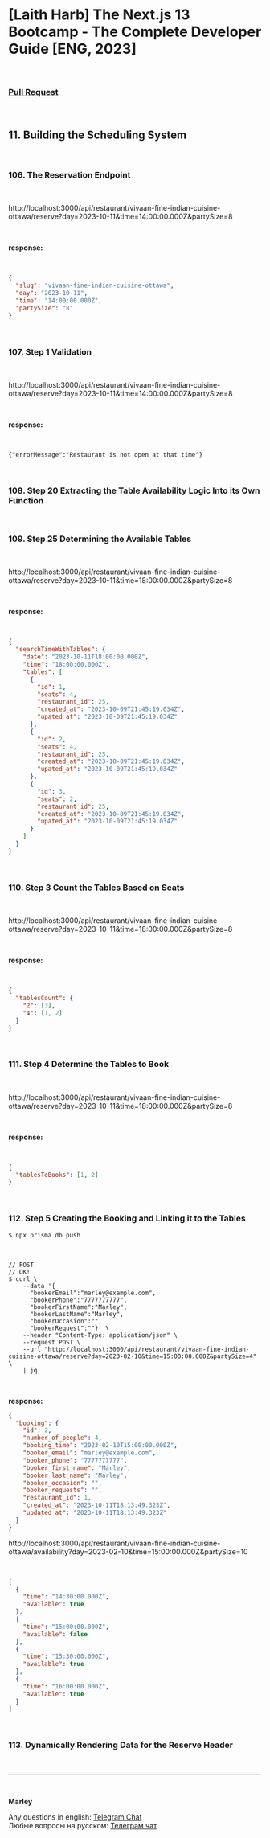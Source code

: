 # [Laith Harb] The Next.js 13 Bootcamp - The Complete Developer Guide [ENG, 2023]

<br/>

### [Pull Request](https://github.com/webmakaka/The-Next.js-13-Bootcamp-The-Complete-Developer-Guide/pull/10)

<br/>

## 11. Building the Scheduling System

<br/>

### 106. The Reservation Endpoint

<br/>

http://localhost:3000/api/restaurant/vivaan-fine-indian-cuisine-ottawa/reserve?day=2023-10-11&time=14:00:00.000Z&partySize=8

<br/>

**response:**

<br/>

```json
{
  "slug": "vivaan-fine-indian-cuisine-ottawa",
  "day": "2023-10-11",
  "time": "14:00:00.000Z",
  "partySize": "8"
}
```

<br/>

### 107. Step 1 Validation

<br/>

http://localhost:3000/api/restaurant/vivaan-fine-indian-cuisine-ottawa/reserve?day=2023-10-11&time=14:00:00.000Z&partySize=8

<br/>

**response:**

<br/>

```
{"errorMessage":"Restaurant is not open at that time"}
```

<br/>

### 108. Step 20 Extracting the Table Availability Logic Into its Own Function

<br/>

### 109. Step 25 Determining the Available Tables

<br/>

http://localhost:3000/api/restaurant/vivaan-fine-indian-cuisine-ottawa/reserve?day=2023-10-11&time=18:00:00.000Z&partySize=8

<br/>

**response:**

<br/>

```json
{
  "searchTimeWithTables": {
    "date": "2023-10-11T18:00:00.000Z",
    "time": "18:00:00.000Z",
    "tables": [
      {
        "id": 1,
        "seats": 4,
        "restaurant_id": 25,
        "created_at": "2023-10-09T21:45:19.034Z",
        "upated_at": "2023-10-09T21:45:19.034Z"
      },
      {
        "id": 2,
        "seats": 4,
        "restaurant_id": 25,
        "created_at": "2023-10-09T21:45:19.034Z",
        "upated_at": "2023-10-09T21:45:19.034Z"
      },
      {
        "id": 3,
        "seats": 2,
        "restaurant_id": 25,
        "created_at": "2023-10-09T21:45:19.034Z",
        "upated_at": "2023-10-09T21:45:19.034Z"
      }
    ]
  }
}
```

<br/>

### 110. Step 3 Count the Tables Based on Seats

<br/>

http://localhost:3000/api/restaurant/vivaan-fine-indian-cuisine-ottawa/reserve?day=2023-10-11&time=18:00:00.000Z&partySize=8

<br/>

**response:**

<br/>

```json
{
  "tablesCount": {
    "2": [3],
    "4": [1, 2]
  }
}
```

<br/>

### 111. Step 4 Determine the Tables to Book

<br/>

http://localhost:3000/api/restaurant/vivaan-fine-indian-cuisine-ottawa/reserve?day=2023-10-11&time=18:00:00.000Z&partySize=8

<br/>

**response:**

<br/>

```json
{
  "tablesToBooks": [1, 2]
}
```

<br/>

### 112. Step 5 Creating the Booking and Linking it to the Tables

```
$ npx prisma db push
```

<br/>

```
// POST
// OK!
$ curl \
    --data '{
      "bookerEmail":"marley@example.com",
      "bookerPhone":"7777777777",
      "bookerFirstName":"Marley",
      "bookerLastName":"Marley",
      "bookerOccasion":"",
      "bookerRequest":""}' \
    --header "Content-Type: application/json" \
    --request POST \
    --url "http://localhost:3000/api/restaurant/vivaan-fine-indian-cuisine-ottawa/reserve?day=2023-02-10&time=15:00:00.000Z&partySize=4" \
    | jq
```

<br/>

**response:**

```json
{
  "booking": {
    "id": 2,
    "number_of_people": 4,
    "booking_time": "2023-02-10T15:00:00.000Z",
    "booker_email": "marley@example.com",
    "booker_phone": "7777777777",
    "booker_first_name": "Marley",
    "booker_last_name": "Marley",
    "booker_occasion": "",
    "booker_requests": "",
    "restaurant_id": 1,
    "created_at": "2023-10-11T18:13:49.323Z",
    "updated_at": "2023-10-11T18:13:49.323Z"
  }
}
```

http://localhost:3000/api/restaurant/vivaan-fine-indian-cuisine-ottawa/availability?day=2023-02-10&time=15:00:00.000Z&partySize=10

<br/>

```json
[
  {
    "time": "14:30:00.000Z",
    "available": true
  },
  {
    "time": "15:00:00.000Z",
    "available": false
  },
  {
    "time": "15:30:00.000Z",
    "available": true
  },
  {
    "time": "16:00:00.000Z",
    "available": true
  }
]
```

<br/>

### 113. Dynamically Rendering Data for the Reserve Header

<br/>

---

<br/>

**Marley**

Any questions in english: <a href="https://jsdev.org/chat/">Telegram Chat</a>  
Любые вопросы на русском: <a href="https://jsdev.ru/chat/">Телеграм чат</a>
